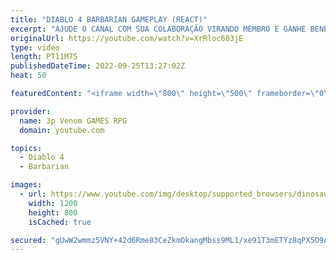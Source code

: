 ```yaml
---
title: "DIABLO 4 BARBARIAN GAMEPLAY (REACT)"
excerpt: "AJUDE O CANAL COM SUA COLABORAÇÃO VIRANDO MEMBRO E GANHE BENEFICIUS EXCLUSIVOS!!!"
originalUrl: https://youtube.com/watch?v=XrRloc603jE
type: video
length: PT11M7S
publishedDateTime: 2022-09-25T13:27:02Z
heat: 50

featuredContent: "<iframe width=\"800\" height=\"500\" frameborder=\"0\" src=\"https://www.youtube.com/embed/XrRloc603jE\" allow=\"accelerometer; autoplay; encrypted-media; gyroscope; picture-in-picture\" allowfullscreen></iframe>"

provider:
  name: 3p Venom GAMES RPG
  domain: youtube.com

topics:
  - Diablo 4
  - Barbarian

images:
  - url: https://www.youtube.com/img/desktop/supported_browsers/dinosaur.png
    width: 1200
    height: 800
    isCached: true

secured: "gUwW2wmmz5VNY+42d6Rme83CeZkmOkangMbss9ML1/xe91T3mETYz8qPX5O9AedNMQFLq9gnzdXjRmZ0ODec6tO82cj0wAzTg6C9K7ekiqF1uQtwkXZ9RWyaXfUS209bOlpNORpYa8mfSTIBXNqnMdQFGN1Ig+Tkgma9KAvlpIjPtwSM8dNCfCRJvF7IFk4xa3BxTBuQrbo2zOMv7lsSaLNxT5o9Pgjaa7fX8SREcqnDTQuashwYFBPE9qE52QOqu41yVVsgJFA1PPTZIKHlv3mizPFRhpMTYetqegbLv67CUuiKjiWkzSd1N6Y6aRE1DLx6iujkpkvZcepqZkXUoUlZWO0uz8kbcEqgBLFMsRxlnb2ViolNvGU8wdTLunv4swBSWOCB5rrDMceeYhaRYtBGUm2jFG9Q8u0F9dQgbCI=;Qy2xGH9DONJZH8RFUrRQhw=="
---
```


